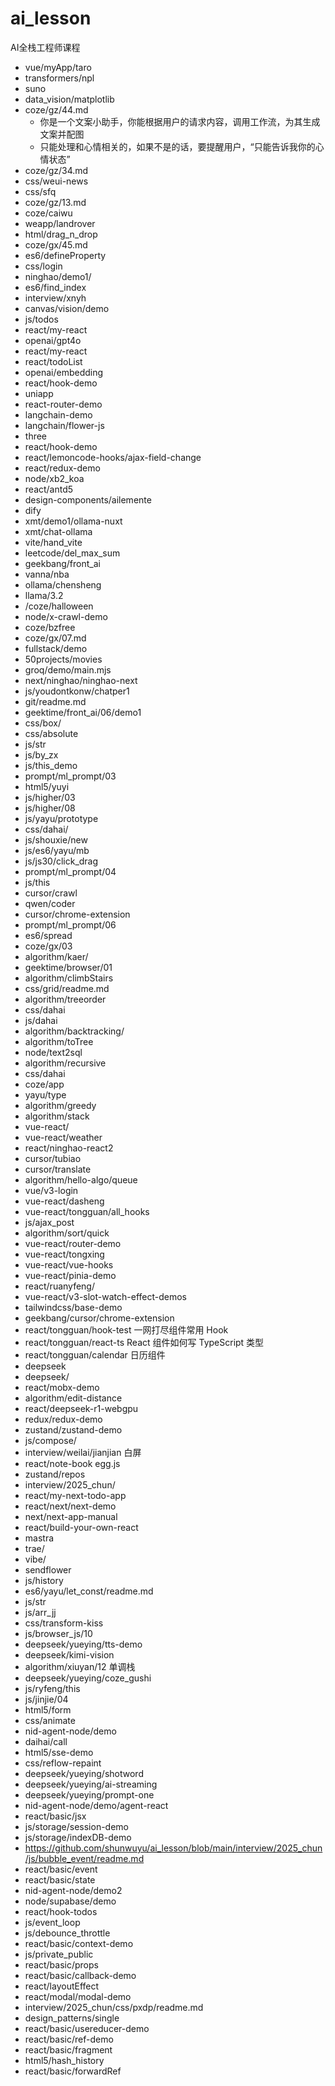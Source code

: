 # ai_lesson
AI全栈工程师课程
- vue/myApp/taro
- transformers/npl
- suno
- data_vision/matplotlib
-  coze/gz/44.md
    - 你是一个文案小助手，你能根据用户的请求内容，调用工作流，为其生成文案并配图
    - 只能处理和心情相关的，如果不是的话，要提醒用户，“只能告诉我你的心情状态”
- coze/gz/34.md
- css/weui-news
- css/sfq
- coze/gz/13.md
- coze/caiwu
- weapp/landrover
- html/drag_n_drop
- coze/gx/45.md
- es6/defineProperty
- css/login
- ninghao/demo1/
- es6/find_index
- interview/xnyh
- canvas/vision/demo
- js/todos
- react/my-react
- openai/gpt4o  
- react/my-react
- react/todoList
- openai/embedding
- react/hook-demo
- uniapp
- react-router-demo
- langchain-demo
- langchain/flower-js
- three
- react/hook-demo
- react/lemoncode-hooks/ajax-field-change
- react/redux-demo
- node/xb2_koa
- react/antd5
- design-components/ailemente
- dify
- xmt/demo1/ollama-nuxt
- xmt/chat-ollama
- vite/hand_vite
- leetcode/del_max_sum
- geekbang/front_ai
- vanna/nba
- ollama/chensheng
- llama/3.2
- /coze/halloween
- node/x-crawl-demo
- coze/bzfree
- coze/gx/07.md
- fullstack/demo 
- 50projects/movies
- groq/demo/main.mjs
- next/ninghao/ninghao-next
- js/youdontkonw/chatper1
- git/readme.md
- geektime/front_ai/06/demo1
- css/box/
- css/absolute
- js/str
- js/by_zx
- js/this_demo
- prompt/ml_prompt/03
- html5/yuyi
- js/higher/03
- js/higher/08
- js/yayu/prototype
- css/dahai/
- js/shouxie/new
- js/es6/yayu/mb
- js/js30/click_drag
- prompt/ml_prompt/04
- js/this
- cursor/crawl
- qwen/coder
- cursor/chrome-extension
- prompt/ml_prompt/06
- es6/spread
- coze/gx/03 
- algorithm/kaer/
- geektime/browser/01
- algorithm/climbStairs
- css/grid/readme.md
- algorithm/treeorder
- css/dahai
- js/dahai
- algorithm/backtracking/
- algorithm/toTree
- node/text2sql
- algorithm/recursive
- css/dahai
- coze/app 
- yayu/type
- algorithm/greedy
- algorithm/stack
- vue-react/
- vue-react/weather
- react/ninghao-react2
- cursor/tubiao
- cursor/translate
- algorithm/hello-algo/queue
- vue/v3-login
- vue-react/dasheng
- vue-react/tongguan/all_hooks
- js/ajax_post
- algorithm/sort/quick
- vue-react/router-demo
- vue-react/tongxing
- vue-react/vue-hooks
- vue-react/pinia-demo
- react/ruanyfeng/
- vue-react/v3-slot-watch-effect-demos
- tailwindcss/base-demo
- geekbang/cursor/chrome-extension
- react/tongguan/hook-test 一网打尽组件常用 Hook
- react/tongguan/react-ts React 组件如何写 TypeScript 类型
- react/tongguan/calendar 日历组件
- deepseek
- deepseek/
- react/mobx-demo
- algorithm/edit-distance
- react/deepseek-r1-webgpu 
- redux/redux-demo
- zustand/zustand-demo
- js/compose/
- interview/weilai/jianjian
    白屏 
- react/note-book
    egg.js 
- zustand/repos
- interview/2025_chun/
- react/my-next-todo-app
- react/next/next-demo
- next/next-app-manual
- react/build-your-own-react
- mastra
- trae/
- vibe/
- sendflower
- js/history
- es6/yayu/let_const/readme.md
- js/str
- js/arr_jj
- css/transform-kiss
- js/browser_js/10
- deepseek/yueying/tts-demo
- deepseek/kimi-vision
- algorithm/xiuyan/12 单调栈
- deepseek/yueying/coze_gushi
- js/ryfeng/this
- js/jinjie/04
- html5/form
- css/animate
- nid-agent-node/demo
- daihai/call
- html5/sse-demo
- css/reflow-repaint
- deepseek/yueying/shotword
- deepseek/yueying/ai-streaming
- deepseek/yueying/prompt-one
- nid-agent-node/demo/agent-react
- react/basic/jsx
- js/storage/session-demo
- js/storage/indexDB-demo
- https://github.com/shunwuyu/ai_lesson/blob/main/interview/2025_chun/js/bubble_event/readme.md
- react/basic/event
- react/basic/state
- nid-agent-node/demo2
- node/supabase/demo
- react/hook-todos 
- js/event_loop
- js/debounce_throttle
- react/basic/context-demo
- js/private_public
- react/basic/props
- react/basic/callback-demo
- react/layoutEffect
- react/modal/modal-demo 
- interview/2025_chun/css/pxdp/readme.md
- design_patterns/single
- react/basic/usereducer-demo
- react/basic/ref-demo
- react/basic/fragment
- html5/hash_history
- react/basic/forwardRef
